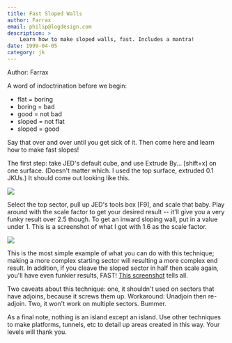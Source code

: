 ```yaml
---
title: Fast Sloped Walls
author: Farrax
email: philip@logdesign.com
description: >
    Learn how to make sloped walls, fast. Includes a mantra!
date: 1999-04-05
category: jk
---
```


Author: Farrax

A word of indoctrination before we begin:

  - flat = boring
  - boring = bad
  - good = not bad
  - sloped = not flat
  - sloped = good

Say that over and over until you get sick of it. Then come here and
learn how to make fast slopes\!

The first step: take JED's default cube, and use Extrude By...
\[shift+x\] on one surface. (Doesn't matter which. I used the top
surface, extruded 0.1 JKUs.) It should come out looking like this.

![](screen1.gif)

Select the top sector, pull up JED's tools box \[F9\], and scale that
baby. Play around with the scale factor to get your desired result --
it'll give you a very funky result over 2.5 though. To get an inward
sloping wall, put in a value under 1. This is a screenshot of what I got
with 1.6 as the scale factor.

![](screen2.gif)

This is the most simple example of what you can do with this technique;
making a more complex starting sector will resulting a more complex end
result. In addition, if you cleave the sloped sector in half then scale
again, you'll have even funkier results, FAST\! [This
screenshot](screen3.jpg) tells all.

Two caveats about this technique: one, it shouldn't used on sectors that
have adjoins, because it screws them up. Workaround: Unadjoin then
re-adjoin. Two, it won't work on multiple sectors. Bummer.

As a final note, nothing is an island except an island. Use other
techniques to make platforms, tunnels, etc to detail up areas created in
this way. Your levels will thank you.

